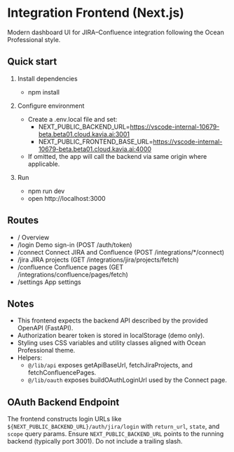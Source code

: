 # Integration Frontend (Next.js)

Modern dashboard UI for JIRA–Confluence integration following the Ocean Professional style.

## Quick start

1. Install dependencies
   - npm install

2. Configure environment
   - Create a .env.local file and set:
     - NEXT_PUBLIC_BACKEND_URL=https://vscode-internal-10679-beta.beta01.cloud.kavia.ai:3001
     - NEXT_PUBLIC_FRONTEND_BASE_URL=https://vscode-internal-10679-beta.beta01.cloud.kavia.ai:4000
   - If omitted, the app will call the backend via same origin where applicable.

3. Run
   - npm run dev
   - open http://localhost:3000

## Routes

- /                Overview
- /login           Demo sign-in (POST /auth/token)
- /connect         Connect JIRA and Confluence (POST /integrations/*/connect)
- /jira            JIRA projects (GET /integrations/jira/projects/fetch)
- /confluence      Confluence pages (GET /integrations/confluence/pages/fetch)
- /settings        App settings

## Notes

- This frontend expects the backend API described by the provided OpenAPI (FastAPI).
- Authorization bearer token is stored in localStorage (demo only).
- Styling uses CSS variables and utility classes aligned with Ocean Professional theme.
- Helpers:
  - `@/lib/api` exposes getApiBaseUrl, fetchJiraProjects, and fetchConfluencePages.
  - `@/lib/oauth` exposes buildOAuthLoginUrl used by the Connect page.

## OAuth Backend Endpoint
The frontend constructs login URLs like `${NEXT_PUBLIC_BACKEND_URL}/auth/jira/login` with `return_url`, `state`, and `scope` query params. Ensure `NEXT_PUBLIC_BACKEND_URL` points to the running backend (typically port 3001). Do not include a trailing slash.

